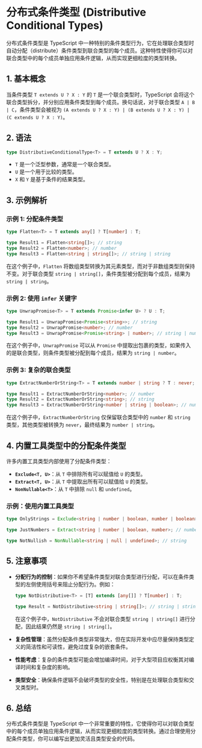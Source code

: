 # 分布式条件类型 (Distributive Conditional Types)

分布式条件类型是 TypeScript 中一种特别的条件类型行为，它在处理联合类型时自动分配（distribute）条件类型到联合类型的每个成员。这种特性使得你可以对联合类型中的每个成员单独应用条件逻辑，从而实现更细粒度的类型转换。

## 1. **基本概念**

当条件类型 `T extends U ? X : Y` 的 `T` 是一个联合类型时，TypeScript 会将这个联合类型拆分，并分别应用条件类型到每个成员。换句话说，对于联合类型 `A | B | C`，条件类型会被视为 `(A extends U ? X : Y) | (B extends U ? X : Y) | (C extends U ? X : Y)`。

## 2. **语法**

```typescript
type DistributiveConditionalType<T> = T extends U ? X : Y;
```

- `T` 是一个泛型参数，通常是一个联合类型。
- `U` 是一个用于比较的类型。
- `X` 和 `Y` 是基于条件的结果类型。

## 3. **示例解析**

### 示例 1: 分配条件类型

```typescript
type Flatten<T> = T extends any[] ? T[number] : T;

type Result1 = Flatten<string[]>; // string
type Result2 = Flatten<number>; // number
type Result3 = Flatten<string | string[]>; // string | string
```

在这个例子中，`Flatten` 将数组类型转换为其元素类型，而对于非数组类型则保持不变。对于联合类型 `string | string[]`，条件类型被分配到每个成员，结果为 `string | string`。

### 示例 2: 使用 `infer` 关键字

```typescript
type UnwrapPromise<T> = T extends Promise<infer U> ? U : T;

type Result1 = UnwrapPromise<Promise<string>>; // string
type Result2 = UnwrapPromise<number>; // number
type Result3 = UnwrapPromise<Promise<string> | number>; // string | number
```

在这个例子中，`UnwrapPromise` 可以从 `Promise` 中提取出包裹的类型，如果传入的是联合类型，则条件类型被分配到每个成员，结果为 `string | number`。

### 示例 3: 复杂的联合类型

```typescript
type ExtractNumberOrString<T> = T extends number | string ? T : never;

type Result1 = ExtractNumberOrString<number>; // number
type Result2 = ExtractNumberOrString<string>; // string
type Result3 = ExtractNumberOrString<number | string | boolean>; // number | string
```

在这个例子中，`ExtractNumberOrString` 仅保留联合类型中的 `number` 和 `string` 类型，其他类型被转换为 `never`，最终结果为 `number | string`。

## 4. **内置工具类型中的分配条件类型**

许多内置工具类型内部使用了分配条件类型：

- **`Exclude<T, U>`**：从 `T` 中排除所有可以赋值给 `U` 的类型。
- **`Extract<T, U>`**：从 `T` 中提取出所有可以赋值给 `U` 的类型。
- **`NonNullable<T>`**：从 `T` 中排除 `null` 和 `undefined`。

### 示例：使用内置工具类型

```typescript
type OnlyStrings = Exclude<string | number | boolean, number | boolean>; // string

type JustNumbers = Extract<string | number | boolean, number>; // number

type NotNullish = NonNullable<string | null | undefined>; // string
```

## 5. **注意事项**

- **分配行为的控制**：如果你不希望条件类型对联合类型进行分配，可以在条件类型的左侧使用括号来阻止分配行为。例如：

  ```typescript
  type NotDistributive<T> = [T] extends [any[]] ? T[number] : T;

  type Result = NotDistributive<string | string[]>; // string | string[]
  ```

  在这个例子中，`NotDistributive` 不会对联合类型 `string | string[]` 进行分配，因此结果仍然是 `string | string[]`。

- **复杂性管理**：虽然分配条件类型非常强大，但在实际开发中应尽量保持类型定义的简洁性和可读性，避免过度复杂的嵌套条件。

- **性能考虑**：复杂的条件类型可能会增加编译时间，对于大型项目应权衡其对编译时间和复杂度的影响。

- **类型安全**：确保条件逻辑不会破坏类型的安全性，特别是在处理联合类型和交叉类型时。

## 6. **总结**

分布式条件类型是 TypeScript 中一个非常重要的特性，它使得你可以对联合类型中的每个成员单独应用条件逻辑，从而实现更细粒度的类型转换。通过合理使用分配条件类型，你可以编写出更加灵活且类型安全的代码。
